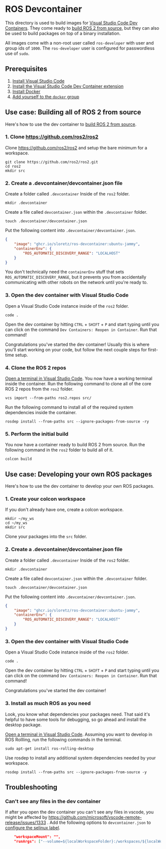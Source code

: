# ROS Devcontainer

This directory is used to build images for [Visual Studio Code Dev Containers](https://code.visualstudio.com/docs/devcontainers/containers).
They come ready to [build ROS 2 from source](http://docs.ros.org/en/rolling/Installation.html#building-from-source), but they can also be used to build packages on top of a binary installation.

All images come with a non-root user called `ros-developer` with user and group ids of `1000`.
The `ros-developer` user is configured for passwordless use of `sudo`.

## Prerequisites

1. [Install Visual Studio Code](https://code.visualstudio.com/download)
1. [Install the Visual Studio Code Dev Container extension](https://code.visualstudio.com/docs/devcontainers/containers#_installation)
1. [Install Docker](https://www.docker.com/get-started/)
1. [Add yourself to the `docker` group](https://docs.docker.com/engine/install/linux-postinstall/#manage-docker-as-a-non-root-user)

## Use case: Building all of ROS 2 from source

Here's how to use the dev container to [build ROS 2 from source](http://docs.ros.org/en/rolling/Installation.html#building-from-source).

### 1. Clone https://github.com/ros2/ros2

Clone https://github.com/ros2/ros2 and setup the bare minimum for a workspace.

```
git clone https://github.com/ros2/ros2.git
cd ros2
mkdir src
```

### 2. Create a .devcontainer/devcontainer.json file

Create a folder called `.devcontainer` Inside of the `ros2` folder.

```
mkdir .devcontainer
```

Create a file called `devcontainer.json` within the `.devcontainer` folder.

```
touch .devcontainer/devcontainer.json
```

Put the following content into `.devcontainer/devcontainer.json`.

```json
{
    "image": "ghcr.io/sloretz/ros-devcontainer:ubuntu-jammy",
    "containerEnv": {
        "ROS_AUTOMATIC_DISCOVERY_RANGE": "LOCALHOST"
    }
}
```

You don't technically need the `containerEnv` stuff that sets `ROS_AUTOMATIC_DISCOVERY_RANGE`, but it prevents you from accidentally communicating with other robots on the network until you're ready to.

### 3. Open the dev container with Visual Studio Code

Open a Visual Studio Code instance inside of the `ros2` folder.

```
code .
```

Open the dev container by hitting `CTRL` + `SHIFT` + `P` and start typing until you can click on the command `Dev Containers: Reopen in Container`.
Run that command!

Congratulations you've started the dev container! Usually this is where you'll start working on your code, but follow the next couple steps for first-time setup.

### 4. Clone the ROS 2 repos

[Open a terminal in Visual Studio Code](https://code.visualstudio.com/docs/terminal/basics).
You now have a working terminal inside the container.
Run the following command to clone all of the core ROS 2 repos from the `ros2` folder.

```
vcs import --from-paths ros2.repos src/
```

Run the following command to install all of the required system dependencies inside the container.

```
rosdep install --from-paths src --ignore-packages-from-source -ry
```

### 5. Perform the initial build

You now have a container ready to build ROS 2 from source.
Run the following command in the `ros2` folder to build all of it.

```
colcon build
```

## Use case: Developing your own ROS packages

Here's how to use the dev container to develop your own ROS packages.

### 1. Create your colcon workspace

If you don't already have one, create a colcon workspace.
```
mkdir ~/my_ws
cd ~/my_ws
mkdir src
```

Clone your packages into the `src` folder.

### 2. Create a .devcontainer/devcontainer.json file

Create a folder called `.devcontainer` Inside of the `ros2` folder.

```
mkdir .devcontainer
```

Create a file called `devcontainer.json` within the `.devcontainer` folder.

```
touch .devcontainer/devcontainer.json
```

Put the following content into `.devcontainer/devcontainer.json`.

```json
{
    "image": "ghcr.io/sloretz/ros-devcontainer:ubuntu-jammy",
    "containerEnv": {
        "ROS_AUTOMATIC_DISCOVERY_RANGE": "LOCALHOST"
    }
}
```

### 3. Open the dev container with Visual Studio Code

Open a Visual Studio Code instance inside of the `ros2` folder.

```
code .
```

Open the dev container by hitting `CTRL` + `SHIFT` + `P` and start typing until you can click on the command `Dev Containers: Reopen in Container`.
Run that command!

Congratulations you've started the dev container!

### 3. Install as much ROS as you need

Look, you know what dependencies your packages need.
That said it's helpful to have some tools for debugging, so go ahead and install the desktop package.

[Open a terminal in Visual Studio Code](https://code.visualstudio.com/docs/terminal/basics).
Assuming you want to develop in ROS Rollling, run the following commands in the terminal.

```
sudo apt-get install ros-rolling-desktop
```

Use rosdep to install any additional system dependencies needed by your workspace.


```
rosdep install --from-paths src --ignore-packages-from-source -y
```

## Troubleshooting

### Can't see any files in the dev container

If after you open the dev container you can't see any files in vscode, you might be affected by https://github.com/microsoft/vscode-remote-release/issues/1333 .
Add the following options to `devcontainer.json` to [configure the selinux label](https://docs.docker.com/storage/bind-mounts/#configure-the-selinux-label).

```json
    "workspaceMount": "",
    "runArgs": ["--volume=${localWorkspaceFolder}:/workspaces/${localWorkspaceFolderBasename}:Z"]
```